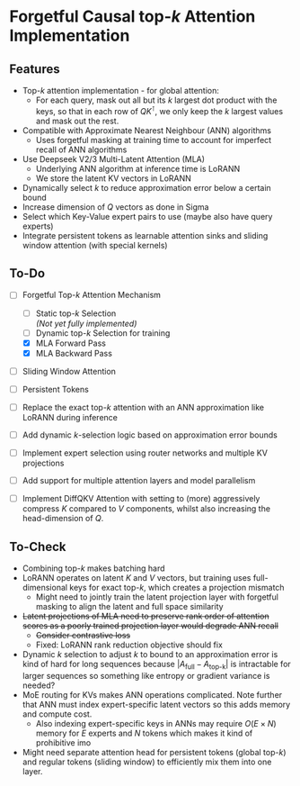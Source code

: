 # Forgetful Causal top-$k$ Attention Implementation


## Features
- Top-$k$ attention implementation - for global attention: 
  - For each query, mask out all but its $k$ largest dot product with the keys, so that in each row of $QK^{\intercal}$, we only keep the $k$ largest values and mask out the rest.
- Compatible with Approximate Nearest Neighbour (ANN) algorithms 
  - Uses forgetful masking at training time to account for imperfect recall of ANN algorithms
- Use Deepseek V2/3 Multi-Latent Attention (MLA)
  - Underlying ANN algorithm at inference time is LoRANN
  - We store the latent KV vectors in LoRANN
- Dynamically select $k$ to reduce approximation error below a certain bound
- Increase dimension of $Q$ vectors as done in Sigma
- Select which Key-Value expert pairs to use (maybe also have query experts)
- Integrate persistent tokens as learnable attention sinks and sliding window attention (with special kernels)

## To-Do 
- [ ] Forgetful Top-$k$ Attention Mechanism 
  - [ ] Static top-$k$ Selection  
       *(Not yet fully implemented)*
  - [ ] Dynamic top-$k$ Selection for training 
  - [x] MLA Forward Pass 
  - [x] MLA Backward Pass
- [ ] Sliding Window Attention 
- [ ] Persistent Tokens
- [ ] Replace the exact top-$k$ attention with an ANN approximation like LoRANN during inference
- [ ] Add dynamic $k$-selection logic based on approximation error bounds
- [ ] Implement expert selection using router networks and multiple KV projections
- [ ] Add support for multiple attention layers and model parallelism
- [ ] Implement DiffQKV Attention with setting to (more) aggressively compress $K$ compared to $V$ components, whilst also increasing the head-dimension of $Q$.


## To-Check 
- Combining top-$k$ makes batching hard
- LoRANN operates on latent $K$ and $V$ vectors, but training uses full-dimensional keys for exact top-$k$, which creates a projection mismatch
  - Might need to jointly train the latent projection layer with forgetful masking to align the latent and full space similarity
- <s>Latent projections of MLA need to preserve rank order of attention scores as a poorly trained projection layer would degrade ANN recall</s>
  - <s>Consider contrastive loss</s>
  - Fixed: LoRANN rank reduction objective should fix 
- Dynamic $k$ selection to adjust $k$ to bound to an approximation error is kind of hard for long sequences because $\lvert A_\text{full} - A_\text{top-k} \rvert$ is intractable for larger sequences so something like entropy or gradient variance is needed? 
- MoE routing for KVs makes ANN operations complicated. Note further that ANN must index expert-specific latent vectors so this adds memory and compute cost. 
  - Also indexing expert-specific keys in ANNs may require $O(E \times N)$ memory for $E$ experts and $N$ tokens which makes it kind of prohibitive imo
- Might need separate attention head for persistent tokens (global top-$k$) and regular tokens (sliding window) to efficiently mix them into one layer. 
